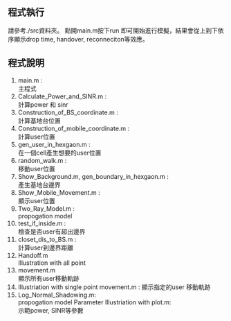 ## 程式執行
請參考./src資料夾。
點開main.m按下run 即可開始進行模擬，結果會從上到下依序顯示drop time, handover, reconneciton等效應。
## 程式說明
1. main.m :   
主程式  
2. Calculate_Power_and_SINR.m :  
計算power 和 sinr	  
3. Construction_of_BS_coordinate.m :   
計算基地台位置  
4. Construction_of_mobile_coordinate.m :   
計算user位置  
5. gen_user_in_hexgaon.m :   
在一個cell產生想要的user位置  
6. random_walk.m :   
移動user位置  
7. Show_Background.m, gen_boundary_in_hexgaon.m :   
產生基地台邊界    
8. Show_Mobile_Movement.m :   
顯示user位置  
9. Two_Ray_Model.m :   
propogation model  
10. test_if_inside.m :   
檢查是否user有超出邊界  
11. closet_dis_to_BS.m :  
計算user到邊界距離  
12. Handoff.m  
Illustration with all point  
13. movement.m    
顯示所有user移動軌跡  
14. Illustriation with single point movement.m :
顯示指定的user 移動軌跡  
15. Log_Normal_Shadowing.m:  
propogation model
Parameter Illustriation with plot.m:  
示範power, SINR等參數  
